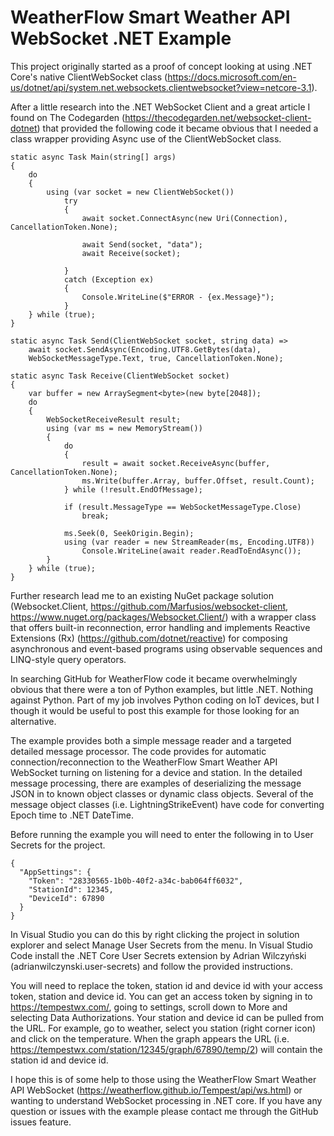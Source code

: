 # WeatherFlow Smart Weather API WebSocket .NET Example
This project originally started as a proof of concept looking at using .NET Core's native ClientWebSocket class (https://docs.microsoft.com/en-us/dotnet/api/system.net.websockets.clientwebsocket?view=netcore-3.1).  

After a little research into the .NET WebSocket Client and a great article I found on The Codegarden (https://thecodegarden.net/websocket-client-dotnet) that provided the following code it became obvious that I needed a class wrapper providing Async use of the ClientWebSocket class.

```
static async Task Main(string[] args)
{
    do
    {
        using (var socket = new ClientWebSocket())
            try
            {
                await socket.ConnectAsync(new Uri(Connection), CancellationToken.None);

                await Send(socket, "data");
                await Receive(socket);

            }
            catch (Exception ex)
            {
                Console.WriteLine($"ERROR - {ex.Message}");
            }
    } while (true);
}

static async Task Send(ClientWebSocket socket, string data) =>
    await socket.SendAsync(Encoding.UTF8.GetBytes(data), 
    WebSocketMessageType.Text, true, CancellationToken.None);

static async Task Receive(ClientWebSocket socket)
{
    var buffer = new ArraySegment<byte>(new byte[2048]);
    do
    {
        WebSocketReceiveResult result;
        using (var ms = new MemoryStream())
        {
            do
            {
                result = await socket.ReceiveAsync(buffer, CancellationToken.None);
                ms.Write(buffer.Array, buffer.Offset, result.Count);
            } while (!result.EndOfMessage);

            if (result.MessageType == WebSocketMessageType.Close)
                break;

            ms.Seek(0, SeekOrigin.Begin);
            using (var reader = new StreamReader(ms, Encoding.UTF8))
                Console.WriteLine(await reader.ReadToEndAsync());
        }
    } while (true);
}
```

Further research lead me to an existing NuGet package solution (Websocket.Client, https://github.com/Marfusios/websocket-client, https://www.nuget.org/packages/Websocket.Client/) with a wrapper class that offers built-in reconnection, error handling and implements Reactive Extensions (Rx) (https://github.com/dotnet/reactive) for composing asynchronous and event-based programs using observable sequences and LINQ-style query operators.

In searching GitHub for WeatherFlow code it became overwhelmingly obvious that there were a ton of Python examples, but little .NET.  Nothing against Python.  Part of my job involves Python coding on IoT devices, but I though it would be useful to post this example for those looking for an alternative.

The example provides both a simple message reader and a targeted detailed message processor.  The code provides for automatic connection/reconnection to the WeatherFlow Smart Weather API WebSocket turning on listening for a device and station.  In the detailed message processing, there are examples of deserializing the message JSON in to known object classes or dynamic class objects.  Several of the message object classes (i.e. LightningStrikeEvent) have code for converting Epoch time to .NET DateTime.

Before running the example you will need to enter the following in to User Secrets for the project.

```
{
  "AppSettings": {
    "Token": "28330565-1b0b-40f2-a34c-bab064ff6032",
    "StationId": 12345,
    "DeviceId": 67890
  }
}
```

In Visual Studio you can do this by right clicking the project in solution explorer and select Manage User Secrets from the menu.  In Visual Studio Code install the .NET Core User Secrets extension by Adrian Wilczyński (adrianwilczynski.user-secrets) and follow the provided instructions.  

You will need to replace the token, station id and device id with your access token, station and device id.  You can get an access token by signing in to https://tempestwx.com/, going to settings, scroll down to More and selecting Data Authorizations.  Your station and device id can be pulled from the URL.  For example, go to weather, select you station (right corner icon) and click on the temperature.  When the graph appears the URL (i.e. https://tempestwx.com/station/12345/graph/67890/temp/2) will contain the station id and device id.

I hope this is of some help to those using the WeatherFlow Smart Weather API WebSocket (https://weatherflow.github.io/Tempest/api/ws.html) or wanting to understand WebSocket processing in .NET core.  If you have any question or issues with the example please contact me through the GitHub issues feature.